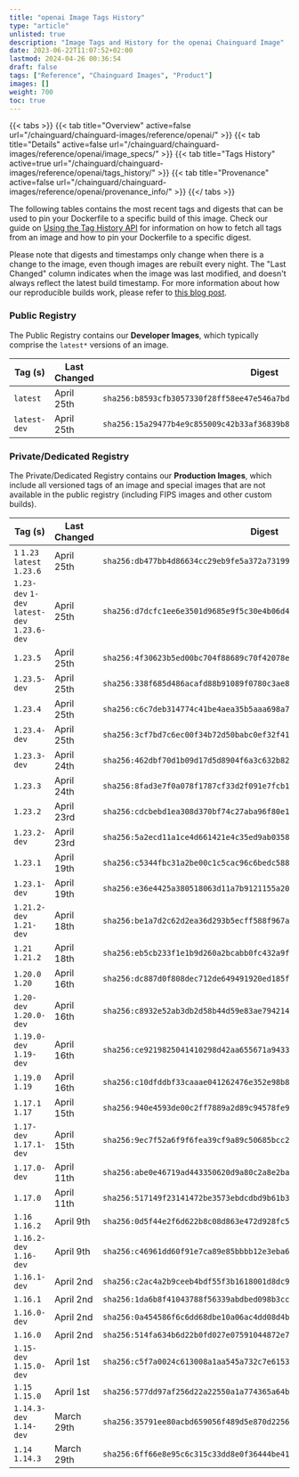 ```yaml
---
title: "openai Image Tags History"
type: "article"
unlisted: true
description: "Image Tags and History for the openai Chainguard Image"
date: 2023-06-22T11:07:52+02:00
lastmod: 2024-04-26 00:36:54
draft: false
tags: ["Reference", "Chainguard Images", "Product"]
images: []
weight: 700
toc: true
---
```


{{< tabs >}}
{{< tab title="Overview" active=false url="/chainguard/chainguard-images/reference/openai/" >}}
{{< tab title="Details" active=false url="/chainguard/chainguard-images/reference/openai/image_specs/" >}}
{{< tab title="Tags History" active=true url="/chainguard/chainguard-images/reference/openai/tags_history/" >}}
{{< tab title="Provenance" active=false url="/chainguard/chainguard-images/reference/openai/provenance_info/" >}}
{{</ tabs >}}

The following tables contains the most recent tags and digests that can be used to pin your Dockerfile to a specific build of this image. Check our guide on [Using the Tag History API](/chainguard/chainguard-images/using-the-tag-history-api/) for information on how to fetch all tags from an image and how to pin your Dockerfile to a specific digest.

Please note that digests and timestamps only change when there is a change to the image, even though images are rebuilt every night. The "Last Changed" column indicates when the image was last modified, and doesn't always reflect the latest build timestamp. For more information about how our reproducible builds work, please refer to [this blog post](https://www.chainguard.dev/unchained/reproducing-chainguards-reproducible-image-builds).

### Public Registry
The Public Registry contains our **Developer Images**, which typically comprise the `latest*` versions of an image.

| Tag (s)       | Last Changed | Digest                                                                    |
|---------------|--------------|---------------------------------------------------------------------------|
|  `latest`     | April 25th   | `sha256:b8593cfb3057330f28ff58ee47e546a7bdbcdbab0a84838266f5a7262a6e5cf4` |
|  `latest-dev` | April 25th   | `sha256:15a29477b4e9c855009c42b33af36839b879161ef99491504f046779c23c3aa4` |


### Private/Dedicated Registry
The Private/Dedicated Registry contains our **Production Images**, which include all versioned tags of an image and special images that are not available in the public registry (including FIPS images and other custom builds).

| Tag (s)                                       | Last Changed | Digest                                                                    |
|-----------------------------------------------|--------------|---------------------------------------------------------------------------|
|  `1` `1.23` `latest` `1.23.6`                 | April 25th   | `sha256:db477bb4d86634cc29eb9fe5a372a73199d85627ff5b115c49ebfde6b3bb2970` |
|  `1.23-dev` `1-dev` `latest-dev` `1.23.6-dev` | April 25th   | `sha256:d7dcfc1ee6e3501d9685e9f5c30e4b06d410053dd810ced8fb3e2a92b4b75313` |
|  `1.23.5`                                     | April 25th   | `sha256:4f30623b5ed00bc704f88689c70f42078e67435f477db99cded097fd4ef50331` |
|  `1.23.5-dev`                                 | April 25th   | `sha256:338f685d486acafd88b91089f0780c3ae82bc2b144ceec988ff629c04d715e97` |
|  `1.23.4`                                     | April 25th   | `sha256:c6c7deb314774c41be4aea35b5aaa698a70a2c7aa24b0eb635aee6714f302a4d` |
|  `1.23.4-dev`                                 | April 25th   | `sha256:3cf7bd7c6ec00f34b72d50babc0ef32f4120165902931ff0ebd984b546a451f5` |
|  `1.23.3-dev`                                 | April 24th   | `sha256:462dbf70d1b09d17d5d8904f6a3c632b822915f7052e7865d849209c7cda7aa5` |
|  `1.23.3`                                     | April 24th   | `sha256:8fad3e7f0a078f1787cf33d2f091e7fcb15064afefbc23b14536ba31ff3cba1c` |
|  `1.23.2`                                     | April 23rd   | `sha256:cdcbebd1ea308d370bf74c27aba96f80e1dca217735f6c65681df60fe16a3e36` |
|  `1.23.2-dev`                                 | April 23rd   | `sha256:5a2ecd11a1ce4d661421e4c35ed9ab0358fddb8319561741d54818260da725ea` |
|  `1.23.1`                                     | April 19th   | `sha256:c5344fbc31a2be00c1c5cac96c6bedc588aab55ea185ef0244577ff97896976c` |
|  `1.23.1-dev`                                 | April 19th   | `sha256:e36e4425a380518063d11a7b9121155a20bc565a699ab9878c1be64205a252d7` |
|  `1.21.2-dev` `1.21-dev`                      | April 18th   | `sha256:be1a7d2c62d2ea36d293b5ecff588f967a8117e42f907000604ec0145737f203` |
|  `1.21` `1.21.2`                              | April 18th   | `sha256:eb5cb233f1e1b9d260a2bcabb0fc432a9f97405bcc94e50c8961f7a08c448d33` |
|  `1.20.0` `1.20`                              | April 16th   | `sha256:dc887d0f808dec712de649491920ed185f3e440142e22e5e97346dc6763831c4` |
|  `1.20-dev` `1.20.0-dev`                      | April 16th   | `sha256:c8932e52ab3db2d58b44d59e83ae794214966fb2975ece93ecfbd2bfa83bf41e` |
|  `1.19.0-dev` `1.19-dev`                      | April 16th   | `sha256:ce9219825041410298d42aa655671a943350114e4bf9712e0a78acda02683033` |
|  `1.19.0` `1.19`                              | April 16th   | `sha256:c10dfddbf33caaae041262476e352e98b8118570b0ee241d449115204df0f5e6` |
|  `1.17.1` `1.17`                              | April 15th   | `sha256:940e4593de00c2ff7889a2d89c94578fe9561f02bd0c46d354271e6e2b9590dd` |
|  `1.17-dev` `1.17.1-dev`                      | April 15th   | `sha256:9ec7f52a6f9f6fea39cf9a89c50685bcc2f87a7afae8030f762a5c798c172585` |
|  `1.17.0-dev`                                 | April 11th   | `sha256:abe0e46719ad443350620d9a80c2a8e2badac22965374adbd70620adb00d48b0` |
|  `1.17.0`                                     | April 11th   | `sha256:517149f23141472be3573ebdcdbd9b61b3a6ba0bed02be816eef89afc294256d` |
|  `1.16` `1.16.2`                              | April 9th    | `sha256:0d5f44e2f6d622b8c08d863e472d928fc5baf2011872d5bd102570058882c743` |
|  `1.16.2-dev` `1.16-dev`                      | April 9th    | `sha256:c46961dd60f91e7ca89e85bbbb12e3eba60b46133e8147a9c60c4d8fbf2a3e31` |
|  `1.16.1-dev`                                 | April 2nd    | `sha256:c2ac4a2b9ceeb4bdf55f3b1618001d8dc9dd3050e23571de55777e16b9797c5e` |
|  `1.16.1`                                     | April 2nd    | `sha256:1da6b8f41043788f56339abdbed098b3cc83d48d461bf6c2aececa4feccd7c6b` |
|  `1.16.0-dev`                                 | April 2nd    | `sha256:0a454586f6c6dd68dbe10a06ac4dd08d4bc851b088f6caf198c39e834f8fc74d` |
|  `1.16.0`                                     | April 2nd    | `sha256:514fa634b6d22b0fd027e07591044872e7583e398fda2e7f82c1eceef3448bdf` |
|  `1.15-dev` `1.15.0-dev`                      | April 1st    | `sha256:c5f7a0024c613008a1aa545a732c7e615390bf64a7e16533e240c1ca185df279` |
|  `1.15` `1.15.0`                              | April 1st    | `sha256:577dd97af256d22a22550a1a774365a64bc87f1fb6a9ad993ad545a4132d065a` |
|  `1.14.3-dev` `1.14-dev`                      | March 29th   | `sha256:35791ee80acbd659056f489d5e870d2256a80c593367aae6d97b75a6f3878f03` |
|  `1.14` `1.14.3`                              | March 29th   | `sha256:6ff66e8e95c6c315c33dd8e0f36444be4182c405192f65a4eef4a5c18a57507f` |


